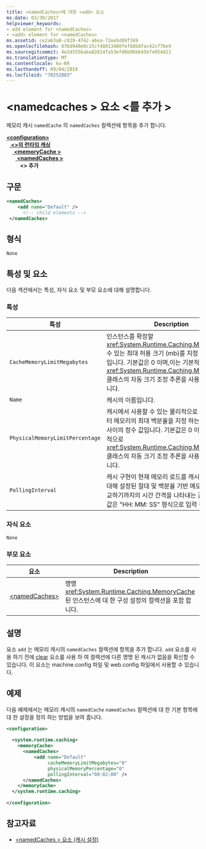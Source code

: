 ```yaml
---
title: <namedCaches>에 대한 <add> 요소
ms.date: 03/30/2017
helpviewer_keywords:
- add element for <namedCaches>
- <add> element for <namedCaches>
ms.assetid: ce2a63a8-c829-4742-a6ea-72ee5d89f169
ms.openlocfilehash: 076d940e0c15cf48013480fef68b8fac42cf76e9
ms.sourcegitcommit: 4e2d355baba82814fa53efd6b8bbb45bfe054d11
ms.translationtype: MT
ms.contentlocale: ko-KR
ms.lasthandoff: 09/04/2019
ms.locfileid: "70252883"
---
```

# <a name="add-element-for-namedcaches"></a>\<namedcaches > 요소 \<를 추가 >
메모리 캐시 `namedCache` 의 `namedCaches` 컬렉션에 항목을 추가 합니다.  
  
[ **\<configuration>** ](../configuration-element.md)\
&nbsp;&nbsp;[ **\<>의 런타임 캐싱**](system-runtime-caching-element-cache-settings.md)\
&nbsp;&nbsp;&nbsp;&nbsp;[ **\<memoryCache >** ](memorycache-element-cache-settings.md)\
&nbsp;&nbsp;&nbsp;&nbsp;&nbsp;&nbsp;[ **\<namedCaches >** ](namedcaches-element-cache-settings.md)\
&nbsp;&nbsp;&nbsp;&nbsp;&nbsp;&nbsp;&nbsp;&nbsp; **\<> 추가**  
  
## <a name="syntax"></a>구문  
  
```xml  
<namedCaches>  
    <add name="Default" />  
      <!-- child elements -->  
 </namedCaches>  
```  
  
## <a name="type"></a>형식  
 `None`  
  
## <a name="attributes-and-elements"></a>특성 및 요소  
 다음 섹션에서는 특성, 자식 요소 및 부모 요소에 대해 설명합니다.  
  
### <a name="attributes"></a>특성  
  
|특성|Description|  
|-|-|  
|`CacheMemoryLimitMegabytes`|인스턴스를 확장할 <xref:System.Runtime.Caching.MemoryCache> 수 있는 최대 허용 크기 (mb)를 지정 하는 정수 값입니다. 기본값은 0 이며,이는 기본적으로 <xref:System.Runtime.Caching.MemoryCache> 클래스의 자동 크기 조정 추론을 사용 함을 의미 합니다.|  
|`Name`|캐시의 이름입니다.|  
|`PhysicalMemoryLimitPercentage`|캐시에서 사용할 수 있는 물리적으로 설치 된 컴퓨터 메모리의 최대 백분율을 지정 하는 0에서 100 사이의 정수 값입니다. 기본값은 0 이며,이는 기본적으로 <xref:System.Runtime.Caching.MemoryCache> 클래스의 자동 크기 조정 추론을 사용 함을 의미 합니다.|  
|`PollingInterval`|캐시 구현이 현재 메모리 로드를 캐시 인스턴스에 대해 설정된 절대 및 백분율 기반 메모리 제한과 비교하기까지의 시간 간격을 나타내는 값입니다. 이 값은 "HH: MM: SS" 형식으로 입력 됩니다.|  
  
### <a name="child-elements"></a>자식 요소  
 `None`  
  
### <a name="parent-elements"></a>부모 요소  
  
|요소|Description|  
|-------------|-----------------|  
|[\<namedCaches>](namedcaches-element-cache-settings.md)|명명 <xref:System.Runtime.Caching.MemoryCache> 된 인스턴스에 대 한 구성 설정의 컬렉션을 포함 합니다.|  
  
## <a name="remarks"></a>설명  
 요소 `add` 는 메모리 캐시의 `namedCaches` 컬렉션에 항목을 추가 합니다. `add` 요소를 사용 하기 전에 [clear](clear-element-for-namedcaches.md) 요소를 사용 하 여 컬렉션에 다른 명명 된 캐시가 없음을 확신할 수 있습니다. 이 요소는 machine.config 파일 및 web.config 파일에서 사용할 수 있습니다.  
  
## <a name="example"></a>예제  
 다음 예제에서는 메모리 캐시의 `namedCache` `namedCaches` 컬렉션에 대 한 기본 항목에 대 한 설정을 정의 하는 방법을 보여 줍니다.  
  
```xml  
<configuration>  
  
  <system.runtime.caching>  
    <memoryCache>  
      <namedCaches>  
          <add name="Default"   
               cacheMemoryLimitMegabytes="0"   
               physicalMemoryPercentage="0"  
               pollingInterval="00:02:00" />  
      </namedCaches>  
    </memoryCache>  
  </system.runtime.caching>  
  
</configuration>  
```  
  
## <a name="see-also"></a>참고자료

- [\<namedCaches > 요소 (캐시 설정)](namedcaches-element-cache-settings.md)
